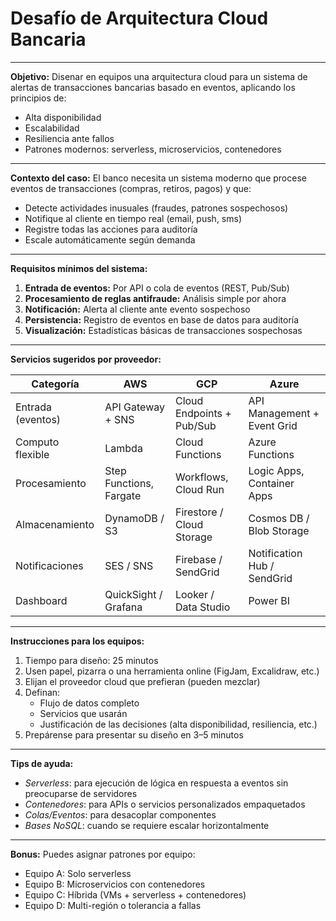 # Desafío de Arquitectura Cloud Bancaria

---

**Objetivo:**
Disenar en equipos una arquitectura cloud para un sistema de alertas de transacciones bancarias basado en eventos, aplicando los principios de:
- Alta disponibilidad
- Escalabilidad
- Resiliencia ante fallos
- Patrones modernos: serverless, microservicios, contenedores

---

**Contexto del caso:**
El banco necesita un sistema moderno que procese eventos de transacciones (compras, retiros, pagos) y que:
- Detecte actividades inusuales (fraudes, patrones sospechosos)
- Notifique al cliente en tiempo real (email, push, sms)
- Registre todas las acciones para auditoría
- Escale automáticamente según demanda

---

**Requisitos mínimos del sistema:**
1. **Entrada de eventos:** Por API o cola de eventos (REST, Pub/Sub)
2. **Procesamiento de reglas antifraude:** Análisis simple por ahora
3. **Notificación:** Alerta al cliente ante evento sospechoso
4. **Persistencia:** Registro de eventos en base de datos para auditoría
5. **Visualización:** Estadísticas básicas de transacciones sospechosas

---

**Servicios sugeridos por proveedor:**

| Categoría          | AWS                      | GCP                        | Azure                          |
|--------------------|--------------------------|----------------------------|--------------------------------|
| Entrada (eventos)  | API Gateway + SNS        | Cloud Endpoints + Pub/Sub  | API Management + Event Grid    |
| Computo flexible   | Lambda                   | Cloud Functions            | Azure Functions                |
| Procesamiento      | Step Functions, Fargate  | Workflows, Cloud Run       | Logic Apps, Container Apps     |
| Almacenamiento     | DynamoDB / S3            | Firestore / Cloud Storage  | Cosmos DB / Blob Storage       |
| Notificaciones     | SES / SNS                | Firebase / SendGrid        | Notification Hub / SendGrid    |
| Dashboard          | QuickSight / Grafana     | Looker / Data Studio       | Power BI                       |

---

**Instrucciones para los equipos:**
1. Tiempo para diseño: 25 minutos
2. Usen papel, pizarra o una herramienta online (FigJam, Excalidraw, etc.)
3. Elijan el proveedor cloud que prefieran (pueden mezclar)
4. Definan:
   - Flujo de datos completo
   - Servicios que usarán
   - Justificación de las decisiones (alta disponibilidad, resiliencia, etc.)
5. Prepárense para presentar su diseño en 3–5 minutos

---

**Tips de ayuda:**
- *Serverless*: para ejecución de lógica en respuesta a eventos sin preocuparse de servidores
- *Contenedores*: para APIs o servicios personalizados empaquetados
- *Colas/Eventos*: para desacoplar componentes
- *Bases NoSQL*: cuando se requiere escalar horizontalmente

---

**Bonus:**
Puedes asignar patrones por equipo:
- Equipo A: Solo serverless
- Equipo B: Microservicios con contenedores
- Equipo C: Híbrida (VMs + serverless + contenedores)
- Equipo D: Multi-región o tolerancia a fallas

